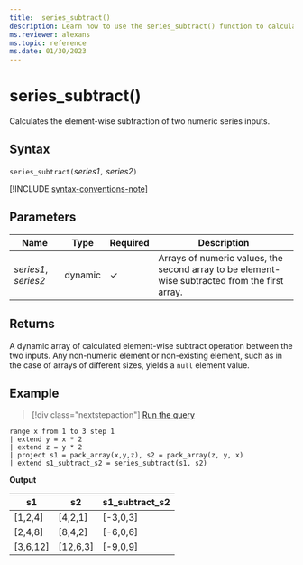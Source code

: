```yaml
---
title:  series_subtract()
description: Learn how to use the series_subtract() function to calculate the element-wise subtraction of two numeric series inputs.
ms.reviewer: alexans
ms.topic: reference
ms.date: 01/30/2023
---
```

# series_subtract()

Calculates the element-wise subtraction of two numeric series inputs.

## Syntax

`series_subtract(`*series1*`,` *series2*`)`

[!INCLUDE [syntax-conventions-note](../../includes/syntax-conventions-note.md)]

## Parameters

| Name | Type | Required | Description |
|--|--|--|--|
| *series1*, *series2* | dynamic | &check; | Arrays of numeric values, the second array to be element-wise subtracted from the first array.|

## Returns

A dynamic array of calculated element-wise subtract operation between the two inputs. Any non-numeric element or non-existing element, such as in the case of arrays of different sizes, yields a `null` element value.

## Example

> [!div class="nextstepaction"]
> <a href="https://dataexplorer.azure.com/clusters/help/databases/Samples?query=H4sIAAAAAAAAA1XMMQoCMRBG4d5T/OVG0sxae5YQ4ygqbsLMCEnw8EYRF9uPx5O4nBkVJ8l3ECxjBzUuoM0TXI2XIxr2o9hiXqkPal8qkq+cDEoDS0y3EEVim6pvvjsPnf+9ezSP6tabUtDHwSQmC59aWS6sP5yU3hv3Ar+CKt2tAAAA" target="_blank">Run the query</a>

```kusto
range x from 1 to 3 step 1
| extend y = x * 2
| extend z = y * 2
| project s1 = pack_array(x,y,z), s2 = pack_array(z, y, x)
| extend s1_subtract_s2 = series_subtract(s1, s2)
```

**Output**

|s1|s2|s1_subtract_s2|
|---|---|---|
|[1,2,4]|[4,2,1]|[-3,0,3]|
|[2,4,8]|[8,4,2]|[-6,0,6]|
|[3,6,12]|[12,6,3]|[-9,0,9]|
